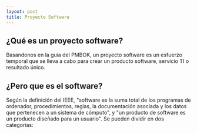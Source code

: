 ```yaml
---
layout: post
title: Proyecto Software
---
```


## ¿Qué es un proyecto software?

Basandonos en la guia del PMBOK, un proyecto software es un esfuerzo temporal que se lleva a cabo para crear un producto software, servicio TI o resultado único. 

## ¿Pero que es el software? 
Según la definición del IEEE, "software es la suma total de los programas de ordenador, procedimientos, reglas, la documentación asociada y los datos que pertenecen a un sistema de cómputo", y "un producto de software es un producto diseñado para un usuario". 
Se pueden dividir en dos categorias:





